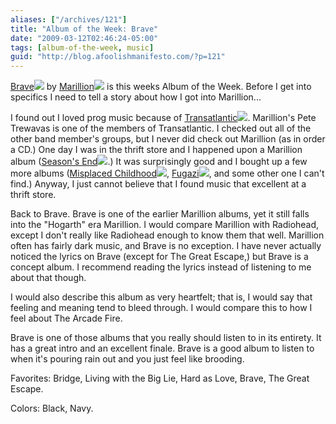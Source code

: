 ```yaml
---
aliases: ["/archives/121"]
title: "Album of the Week: Brave"
date: "2009-03-12T02:46:24-05:00"
tags: [album-of-the-week, music]
guid: "http://blog.afoolishmanifesto.com/?p=121"
---
```

[Brave](http://www.amazon.com/gp/product/B000008I4Z?ie=UTF8&tag=afooman-20&linkCode=as2&camp=1789&creative=390957&creativeASIN=B000008I4Z)![](http://www.assoc-amazon.com/e/ir?t=afooman-20&l=as2&o=1&a=B000008I4Z) by [Marillion](http://www.amazon.com/gp/redirect.html?ie=UTF8&location=http%3A%2F%2Fwww.amazon.com%2Fgp%2Fentity%2FMarillion%2FB000APGYQO%3Fie%3DUTF8%26ref%255F%3Dntt%255Fmus%255Fdp%255Fpel&tag=afooman-20&linkCode=ur2&camp=1789&creative=390957)![](https://www.assoc-amazon.com/e/ir?t=afooman-20&l=ur2&o=1) is this weeks Album of the Week. Before I get into specifics I need to tell a story about how I got into Marillion...

I found out I loved prog music because of [Transatlantic](http://www.amazon.com/gp/redirect.html?ie=UTF8&location=http%3A%2F%2Fwww.amazon.com%2Fgp%2Fentity%2FTransatlantic%2FB000APMKDA%3Fie%3DUTF8%26ref%255F%3Dntt%255Fmus%255Fgen%255Fpel&tag=afooman-20&linkCode=ur2&camp=1789&creative=390957)![](https://www.assoc-amazon.com/e/ir?t=afooman-20&l=ur2&o=1). Marillion's Pete Trewavas is one of the members of Transatlantic. I checked out all of the other band member's groups, but I never did check out Marillion (as in order a CD.) One day I was in the thrift store and I happened upon a Marillion album ([Season's End](http://www.amazon.com/gp/product/B000005RPT?ie=UTF8&tag=afooman-20&linkCode=as2&camp=1789&creative=390957&creativeASIN=B000005RPT)![](http://www.assoc-amazon.com/e/ir?t=afooman-20&l=as2&o=1&a=B000005RPT).) It was surprisingly good and I bought up a few more albums ([Misplaced Childhood](http://www.amazon.com/gp/product/B00004W3L3?ie=UTF8&tag=afooman-20&linkCode=as2&camp=1789&creative=390957&creativeASIN=B00004W3L3)![](http://www.assoc-amazon.com/e/ir?t=afooman-20&l=as2&o=1&a=B00004W3L3), [Fugazi](http://www.amazon.com/gp/product/B000006NED?ie=UTF8&tag=afooman-20&linkCode=as2&camp=1789&creative=390957&creativeASIN=B000006NED)![](http://www.assoc-amazon.com/e/ir?t=afooman-20&l=as2&o=1&a=B000006NED), and some other one I can't find.) Anyway, I just cannot believe that I found music that excellent at a thrift store.

Back to Brave. Brave is one of the earlier Marillion albums, yet it still falls into the "Hogarth" era Marillion. I would compare Marillion with Radiohead, except I don't really like Radiohead enough to know them that well. Marillion often has fairly dark music, and Brave is no exception. I have never actually noticed the lyrics on Brave (except for The Great Escape,) but Brave is a concept album. I recommend reading the lyrics instead of listening to me about that though.

I would also describe this album as very heartfelt; that is, I would say that feeling and meaning tend to bleed through. I would compare this to how I feel about The Arcade Fire.

Brave is one of those albums that you really should listen to in its entirety. It has a great intro and an excellent finale. Brave is a good album to listen to when it's pouring rain out and you just feel like brooding.

Favorites: Bridge, Living with the Big Lie, Hard as Love, Brave, The Great Escape.

Colors: Black, Navy.
